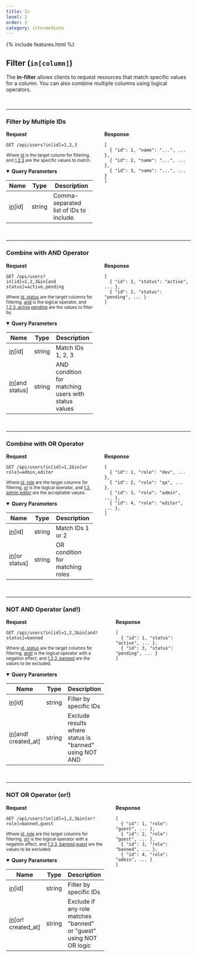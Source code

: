 ```yaml
---
title: In
level: 2
order: 2
category: intermediate
---
```


{% include features.html %}

## Filter (`in[column]`)

The **in-filter** allows clients to request resources that match specific values for a column. You can also combine multiple columns using logical operators.

<br>

---

### Filter by Multiple IDs

<div style="display: flex; gap: 2rem; align-items: flex-start;" class="req-res">

<div style="flex: 1;" class="highlight">
<strong>Request</strong>

<pre class="highlight"><code>GET /api/users?in[id]=1,2,3</code></pre>

<sup>Where <ins>id</ins> is the target column for filtering, and <ins>1,2,3</ins> are the specific values to match.</sup>

<details open class="sup">
<summary><strong>Query Parameters</strong></summary>

| Name              | Type   | Description                             |
|-------------------|--------|-----------------------------------------|
| <ins>in</ins>[id] | string | Comma-separated list of IDs to include. |
</details>

</div>

<div style="flex: 1;">
<strong>Response</strong>

<pre><code>[
  { "id": 1, "name": "...", ... },
  { "id": 2, "name": "...", ... },
  { "id": 3, "name": "...", ... }
]
</code></pre>
</div>

</div>

<br>

---

### Combine with AND Operator

<div style="display: flex; gap: 2rem; align-items: flex-start;" class="req-res">

<div style="flex: 1;" class="highlight">
<strong>Request</strong>

<pre class="highlight"><code>GET /api/users?in[id]=1,2,3&amp;in[and status]=active,pending</code></pre>

<sup>Where <ins>id, status</ins> are the target columns for filtering, <ins>and</ins> is the logical operator, and <ins>1,2,3, active,pending</ins> are the values to filter by.</sup>

<details open class="sup">
<summary><strong>Query Parameters</strong></summary>

| Name                      | Type   | Description                                         |
|---------------------------|--------|-----------------------------------------------------|
| <ins>in</ins>[id]         | string | Match IDs 1, 2, 3                                   |
| <ins>in</ins>[and status] | string | AND condition for matching users with status values |
</details>

</div>

<div style="flex: 1;">
<strong>Response</strong>

<pre><code>[
  { "id": 1, "status": "active", ... },
  { "id": 2, "status": "pending", ... }
]
</code></pre>
</div>

</div>

<br>

---

### Combine with OR Operator

<div style="display: flex; gap: 2rem; align-items: flex-start;" class="req-res">

<div style="flex: 1;" class="highlight">
<strong>Request</strong>

<pre class="highlight"><code>GET /api/users?in[id]=1,2&amp;in[or role]=admin,editor</code></pre>

<sup>Where <ins>id, role</ins> are the target columns for filtering, <ins>or</ins> is the logical operator, and <ins>1,2, admin,editor</ins> are the acceptable values.</sup>

<details open class="sup">
<summary><strong>Query Parameters</strong></summary>

| Name                     | Type   | Description                     |
|--------------------------|--------|---------------------------------|
| <ins>in</ins>[id]        | string | Match IDs 1 or 2                |
| <ins>in</ins>[or status] | string | OR condition for matching roles |
</details>

</div>

<div style="flex: 1;">
<strong>Response</strong>

<pre><code>[
  { "id": 1, "role": "dev", ... },
  { "id": 2, "role": "qa", ... },
  { "id": 3, "role": "admin", ... },
  { "id": 4, "role": "editor", ... },
]
</code></pre>
</div>

</div>

<br>

---

### NOT AND Operator (and!)

<div style="display: flex; gap: 2rem; align-items: flex-start;" class="req-res">

<div style="flex: 1;" class="highlight">
<strong>Request</strong>

<pre class="highlight"><code>GET /api/users?in[id]=1,2,3&amp;in[and! status]=banned</code></pre>

<sup>Where <ins>id, status</ins> are the target columns for filtering, <ins>and!</ins> is the logical operator with a negation effect, and <ins>1,2,3, banned</ins> are the values to be excluded.</sup>

<details open class="sup">
<summary><strong>Query Parameters</strong></summary>

| Name                           | Type   | Description                                            |
|--------------------------------|--------|--------------------------------------------------------|
| <ins>in</ins>[id]              | string | Filter by specific IDs                                 |
| <ins>in</ins>[and! created_at] | string | Exclude results where status is "banned" using NOT AND |
</details>

</div>

<div style="flex: 1;">
<strong>Response</strong>

<pre><code>[
  { "id": 1, "status": "active", ... },
  { "id": 3, "status": "pending", ... }
]
</code></pre>
</div>

</div>

<br>

---

### NOT OR Operator (or!)

<div style="display: flex; gap: 2rem; align-items: flex-start;" class="req-res">

<div style="flex: 1;" class="highlight">
<strong>Request</strong>

<pre class="highlight"><code>GET /api/users?in[id]=1,2,3&amp;in[or! role]=banned,guest</code></pre>

<sup>Where <ins>id, role</ins> are the target columns for filtering, <ins>or!</ins> is the logical operator with a negation effect, and <ins>1,2,3, banned,guest</ins> are the values to be excluded.</sup>

<details open class="sup">
<summary><strong>Query Parameters</strong></summary>

| Name                          | Type   | Description                                                        |
|-------------------------------|--------|--------------------------------------------------------------------|
| <ins>in</ins>[id]             | string | Filter by specific IDs                                             |
| <ins>in</ins>[or! created_at] | string | Exclude if any role matches "banned" or "guest" using NOT OR logic |
</details>

</div>

<div style="flex: 1;">
<strong>Response</strong>

<pre><code>[
  { "id": 1, "role": "guest", ... },
  { "id": 2, "role": "guest", ... },
  { "id": 3, "role": "banned", ... },
  { "id": 4, "role": "admin", ... }
]
</code></pre>
</div>

</div>

<br>
